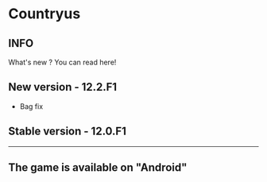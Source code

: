 # Countryus
INFO
----
What's new ? You can read here!

New version - 12.2.F1 
------------------------
- Bag fix

Stable version - 12.0.F1
------------------------

- - - - - - - - - - - - -
The game is available on "Android"
------------------------
